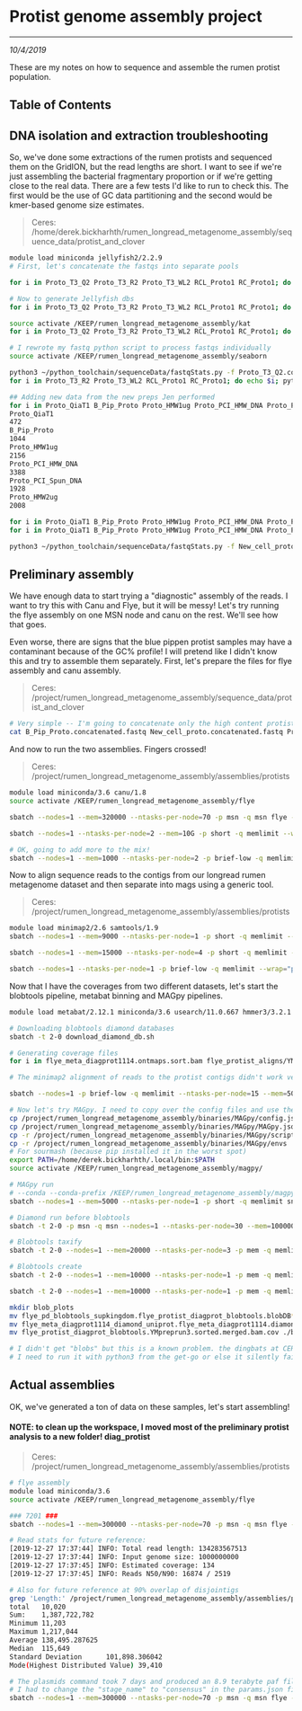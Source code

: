 # Protist genome assembly project
---
*10/4/2019*

These are my notes on how to sequence and assemble the rumen protist population.

## Table of Contents

## DNA isolation and extraction troubleshooting

So, we've done some extractions of the rumen protists and sequenced them on the GridION, but the read lengths are short. I want to see if we're just assembling the bacterial fragmentary proportion or if we're getting close to the real data. There are a few tests I'd like to run to check this. The first would be the use of GC data partitioning and the second would be kmer-based genome size estimates.

> Ceres: /home/derek.bickharhth/rumen_longread_metagenome_assembly/sequence_data/protist_and_clover

```bash
module load miniconda jellyfish2/2.2.9
# First, let's concatenate the fastqs into separate pools 

for i in Proto_T3_Q2 Proto_T3_R2 Proto_T3_WL2 RCL_Proto1 RC_Proto1; do echo $i; cat $i/fastq_pass/pass/*.fastq > $i.concatenated.fastq; done

# Now to generate Jellyfish dbs
for i in Proto_T3_Q2 Proto_T3_R2 Proto_T3_WL2 RCL_Proto1 RC_Proto1; do echo $i; sbatch --nodes=1 --mem=100000 --ntasks-per-node=5 -p short --wrap="jellyfish count -m 21 -s 9G -t 5 -o ${i}.jf ${i}.concatenated.fastq"; done

source activate /KEEP/rumen_longread_metagenome_assembly/kat
for i in Proto_T3_Q2 Proto_T3_R2 Proto_T3_WL2 RCL_Proto1 RC_Proto1; do echo $i; sbatch --nodes=1 --mem=50000 --ntasks-per-node=15 -p short --wrap="source activate /KEEP/rumen_longread_metagenome_assembly/kat; kat hist -t 15 -o ${i}_kat_hist ${i}.jf"; done

# I rewrote my fastq python script to process fastqs individually
source activate /KEEP/rumen_longread_metagenome_assembly/seaborn

python3 ~/python_toolchain/sequenceData/fastqStats.py -f Proto_T3_Q2.concatenated.fastq -o Proto_T3_Q2
for i in Proto_T3_R2 Proto_T3_WL2 RCL_Proto1 RC_Proto1; do echo $i; python3 ~/python_toolchain/sequenceData/fastqStats.py -f ${i}.concatenated.fastq -o $i; done

## Adding new data from the new preps Jen performed
for i in Proto_QiaT1 B_Pip_Proto Proto_HMW1ug Proto_PCI_HMW_DNA Proto_PCI_Spun_DNA Proto_HMW2ug; do echo $i; ls $i/*/*pass/*.fastq | wc -l; done
Proto_QiaT1
472
B_Pip_Proto
1044
Proto_HMW1ug
2156
Proto_PCI_HMW_DNA
3388
Proto_PCI_Spun_DNA
1928
Proto_HMW2ug
2008

for i in Proto_QiaT1 B_Pip_Proto Proto_HMW1ug Proto_PCI_HMW_DNA Proto_PCI_Spun_DNA Proto_HMW2ug; do echo $i; cat $i/*/*pass/*.fastq > $i.concatenated.fastq; done
for i in Proto_QiaT1 B_Pip_Proto Proto_HMW1ug Proto_PCI_HMW_DNA Proto_PCI_Spun_DNA Proto_HMW2ug; do echo $i; sbatch --nodes=1 --mem=18000 --ntasks-per-node=2 -p msn -q msn --wrap="python3 ~/python_toolchain/sequenceData/fastqStats.py -f ${i}.concatenated.fastq -o $i"; done

python3 ~/python_toolchain/sequenceData/fastqStats.py -f New_cell_proto.concatenated.fastq -o New_cell_proto
```

## Preliminary assembly

We have enough data to start trying a "diagnostic" assembly of the reads. I want to try this with Canu and Flye, but it will be messy! Let's try running the flye assembly on one MSN node and canu on the rest. We'll see how that goes.

Even worse, there are signs that the blue pippen protist samples may have a contaminant because of the GC% profile! I will pretend like I didn't know this and try to assemble them separately. First, let's prepare the files for flye assembly and canu assembly.

> Ceres: /project/rumen_longread_metagenome_assembly/sequence_data/protist_and_clover

```bash
# Very simple -- I'm going to concatenate only the high content protist runs
cat B_Pip_Proto.concatenated.fastq New_cell_proto.concatenated.fastq Proto_HMW1ug.concatenated.fastq Proto_HMW2ug.concatenated.fastq Proto_PCI_HMW_DNA.concatenated.fastq Proto_PCI_Spun_DNA.concatenated.fastq Proto_QiaT1.concatenated.fastq RCL_Proto1.concatenated.fastq RC_Proto1.concatenated.fastq > diagnostic_protist_combined.fastq
```

And now to run the two assemblies. Fingers crossed!

> Ceres: /project/rumen_longread_metagenome_assembly/assemblies/protists

```bash
module load miniconda/3.6 canu/1.8
source activate /KEEP/rumen_longread_metagenome_assembly/flye

sbatch --nodes=1 --mem=320000 --ntasks-per-node=70 -p msn -q msn flye -g 1.0g --nano-raw /project/rumen_longread_metagenome_assembly/sequence_data/protist_and_clover/diagnostic_protist_11_14_combined.fastq -t 70 -i 2 -m 4000 --asm-coverage 40 --meta -o flye_meta_diagprot1114

sbatch --nodes=1 --ntasks-per-node=2 --mem=10G -p short -q memlimit --wrap="canu -p canu_diagprotist -d canu_diagprotist genomeSize=1000m corOutCoverage=10000 corMhapSensitivity=high corMinCoverage=0 redMemory=32 oeaMemory=32 batMemory=200 'gridOptions=-p short -q memlimit' -nanopore-raw /project/rumen_longread_metagenome_assembly/sequence_data/protist_and_clover/diagnostic_protist_combined.fastq"

# OK, going to add more to the mix!
sbatch --nodes=1 --mem=1000 --ntasks-per-node=2 -p brief-low -q memlimit --wrap="cat diagnostic_protist_combined.fastq ULR_Bp_PCI.combined.fastq ULR_Zymo_3.combined.fastq ULR_Zymo_1.combined.fastq ULR_Bp_HMW.combined.fastq Zymo_proto_1.combined.fastq Zymo_proto_3.combined.fastq Blu_pip_proto_PCI.combined.fastq Blu_pip_proto_HMW.combined.fastq > diagnostic_protist_11_14_combined.fastq"


```

Now to align sequence reads to the contigs from our longread rumen metagenome dataset and then separate into mags using a generic tool.

> Ceres: /project/rumen_longread_metagenome_assembly/assemblies/protists

```bash
module load minimap2/2.6 samtools/1.9
sbatch --nodes=1 --mem=9000 --ntasks-per-node=1 -p short -q memlimit --wrap="module load bwa; bwa index flye_meta_diagprot1114/assembly.fasta"

sbatch --nodes=1 --mem=15000 --ntasks-per-node=4 -p short -q memlimit --wrap="minimap2 -ax map-ont flye_meta_diagprot1114/assembly.fasta /project/rumen_longread_metagenome_assembly/sequence_data/protist_and_clover/diagnostic_protist_11_14_combined.fastq | samtools sort -o flye_meta_diagprot1114.ontmaps.sort.bam -T temp_flye -; samtools index flye_meta_diagprot1114.ontmaps.sort.bam"

sbatch --nodes=1 --ntasks-per-node=1 -p brief-low -q memlimit --wrap="python3 ~/python_toolchain/sequenceData/slurmAlignScriptBWA.py -b flye_protist_aligns -t /project/rumen_longread_metagenome_assembly/sequence_data/ymprep_illumina_sequence_files.tab -f /project/rumen_longread_metagenome_assembly/assemblies/protists/flye_meta_diagprot1114/assembly.fasta -q memlimit -p short -m"
```

Now that I have the coverages from two different datasets, let's start the blobtools pipeline, metabat binning and MAGpy pipelines.

```bash
module load metabat/2.12.1 miniconda/3.6 usearch/11.0.667 hmmer3/3.2.1 blobtools/1.1.1 diamond/0.9.28

# Downloading blobtools diamond databases
sbatch -t 2-0 download_diamond_db.sh

# Generating coverage files
for i in flye_meta_diagprot1114.ontmaps.sort.bam flye_protist_aligns/YMpreprun3/YMpreprun3.sorted.merged.bam; do echo $i; sbatch --nodes=1 --mem=20000 --ntasks-per-node=2 -p brief-low -q memlimit --wrap="jgi_summarize_bam_contig_depths --outputDepth $i.cov $i"; done

# The minimap2 alignment of reads to the protist contigs didn't work very well! Curious... Going to just use the YMprep3 data

sbatch --nodes=1 -p brief-low -q memlimit --ntasks-per-node=15 --mem=50000 --wrap="metabat2 -i flye_meta_diagprot1114/assembly.fasta -a flye_protist_aligns/YMpreprun3/YMpreprun3.sorted.merged.bam.cov -o mags/fm14 -t 15 -v"

# Now let's try MAGpy. I need to copy over the config files and use them for setting up the session
cp /project/rumen_longread_metagenome_assembly/binaries/MAGpy/config.json ./
cp /project/rumen_longread_metagenome_assembly/binaries/MAGpy/MAGpy.json ./
cp -r /project/rumen_longread_metagenome_assembly/binaries/MAGpy/scripts ./
cp -r /project/rumen_longread_metagenome_assembly/binaries/MAGpy/envs ./
# For sourmash (because pip installed it in the worst spot)
export PATH=/home/derek.bickharhth/.local/bin:$PATH
source activate /KEEP/rumen_longread_metagenome_assembly/magpy/

# MAGpy run
# --conda --conda-prefix /KEEP/rumen_longread_metagenome_assembly/magpy
sbatch --nodes=1 --mem=5000 --ntasks-per-node=1 -p short -q memlimit snakemake  -s /project/rumen_longread_metagenome_assembly/binaries/MAGpy/MAGpy --cluster-config MAGpy.json --cluster 'sbatch --nodes=1 --ntasks-per-node={cluster.core} --mem={cluster.vmem} -p {cluster.proj} -q memlimit' --jobs 1000

# Diamond run before blobtools
sbatch -t 2-0 -p msn -q msn --nodes=1 --ntasks-per-node=30 --mem=100000 --wrap="diamond blastx --query flye_meta_diagprot1114/assembly.fasta --db uniprot_ref_proteomes.diamond.dmnd --threads 29 --outfmt 6 --sensitive --max-target-seqs 1 --evalue 1e-25 -o flye_meta_diagprot1114.diamondout.tsv"

# Blobtools taxify
sbatch -t 2-0 --nodes=1 --mem=20000 --ntasks-per-node=3 -p mem -q memlimit --wrap='blobtools taxify -f flye_meta_diagprot1114.diamondout.tsv -m uniprot_ref_proteomes.taxids -s 0 -t 2 -o flye_meta_diagprot1114_diamond_uniprot'

# Blobtools create
sbatch -t 2-0 --nodes=1 --mem=10000 --ntasks-per-node=1 -p mem -q memlimit --wrap='blobtools create -i flye_meta_diagprot1114/assembly.fasta -b flye_protist_aligns/YMpreprun3/YMpreprun3.sorted.merged.bam -t flye_meta_diagprot1114_diamond_uniprot.flye_meta_diagprot1114.diamondout.tsv.taxified.out -o flye_protist_diagprot_blobtools --db blob_ncbi.db'

sbatch -t 2-0 --nodes=1 --mem=10000 --ntasks-per-node=1 -p mem -q memlimit --wrap='blobtools plot -i flye_protist_diagprot_blobtools.blobDB.json --notitle -r superkingdom -o flye_pd_blobtools_supkingdom'

mkdir blob_plots
mv flye_pd_blobtools_supkingdom.flye_protist_diagprot_blobtools.blobDB* ./blob_plots/
mv flye_meta_diagprot1114_diamond_uniprot.flye_meta_diagprot1114.diamondout.tsv.taxified.out ./blob_plots/
mv flye_protist_diagprot_blobtools.YMpreprun3.sorted.merged.bam.cov ./blob_plots/

# I didn't get "blobs" but this is a known problem. the dingbats at CERES made the default python version 2.7 for blobtools!
# I need to run it with python3 from the get-go or else it silently fails.
```

## Actual assemblies

OK, we've generated a ton of data on these samples, let's start assembling!

#### NOTE: to clean up the workspace, I moved most of the preliminary protist analysis to a new folder! diag_protist

> Ceres: /project/rumen_longread_metagenome_assembly/assemblies/protists

```bash
# flye assembly
module load miniconda/3.6
source activate /KEEP/rumen_longread_metagenome_assembly/flye

### 7201 ###
sbatch --nodes=1 --mem=300000 --ntasks-per-node=70 -p msn -q msn flye -g 1.0g --nano-raw /project/rumen_longread_metagenome_assembly/sequence_data/protist_and_clover/cow7201_total_combined.2019.fastq -t 70 -m 5000 --meta --plasmids -o flye_meta_7201 --resume

# Read stats for future reference:
[2019-12-27 17:37:44] INFO: Total read length: 134283567513
[2019-12-27 17:37:44] INFO: Input genome size: 1000000000
[2019-12-27 17:37:45] INFO: Estimated coverage: 134
[2019-12-27 17:37:45] INFO: Reads N50/N90: 16874 / 2519

# Also for future reference at 90% overlap of disjointigs
grep 'Length:' /project/rumen_longread_metagenome_assembly/assemblies/protists/flye_meta_7201/flye.log | perl -lane 'print $F[1];' | perl ~/rumen_longread_metagenome_assembly/binaries/perl_toolchain/bed_cnv_fig_table_pipeline/statStd.pl
total   10,020
Sum:    1,387,722,782
Minimum 11,203
Maximum 1,217,044
Average 138,495.287625
Median  115,649
Standard Deviation      101,898.306042
Mode(Highest Distributed Value) 39,410

# The plasmids command took 7 days and produced an 8.9 terabyte paf file! It's an all-vs-all alignment using minimap2! Let's drop that for now.
# I had to change the "stage_name" to "consensus" in the params.json file in the metaflye folder.
sbatch --nodes=1 --mem=300000 --ntasks-per-node=70 -p msn -q msn flye -g 1.0g --nano-raw /project/rumen_longread_metagenome_assembly/sequence_data/protist_and_clover/cow7201_total_combined.2019.fastq -t 70 -m 5000 --meta -o flye_meta_7201 --resume
```